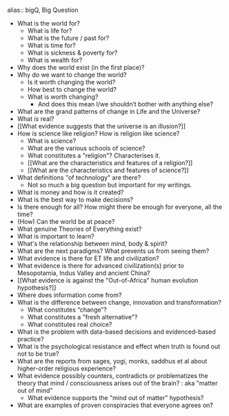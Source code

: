 alias:: bigQ, Big Question
- What is the world for?
	- What is life for?
	- What is the future / past for?
	- What is time for?
	- What is sickness & poverty for?
	- What is wealth for?
- Why does the world exist (in the first place)?
- Why do we want to change the world?
	- Is it worth changing the world?
	- How best to change the world?
	- What is worth changing?
		- And does this mean I/we shouldn’t bother with anything else?
- What are the grand patterns of change in Life and the Universe?
- What *is* real?
- [[What evidence suggests that the universe is an illusion?]]
- How is science like religion? How is religion like science?
	- What is science?
	- What are the various schools of science?
	- What constitutes a "religion"? Characterises it.
	- [[What are the characteristics and features of a religion?]]
	- [[What are the characteristics and features of science?]]
- What definitions "of technology" are there?
	- Not so much a big question but important for my writings.
- What is money and how is it created?
- What is the best way to make decisions?
- Is there enough for all? How might there be enough for everyone, all the time?
- (How) Can the world be at peace?
- What genuine Theories of Everything exist?
- What is important to learn?
- What's the relationship between mind, body & spirit?
- What are the next paradigms? What prevents us from seeing them?
- What evidence is there for ET life and civilization?
- What evidence is there for advanced civilization(s) prior to Mesopotamia, Indus Valley and ancient China?
- [[What evidence is against the "Out-of-Africa" human evolution hypothesis?]]
- Where does information come from?
- What is the difference between change, innovation and transformation?
	- What constitutes “change”?
	- What constitutes a "fresh alternative"?
	- What constitutes real choice?
- What is the problem with data-based decisions and evidenced-based practice?
- What is the psychological resistance and effect when truth is found out not to be true?
- What are the reports from sages, yogi, monks, saddhus et al about higher-order religious experience?
- What evidence possibly counters, contradicts or problematizes the theory that mind / consciousness arises out of the brain? : aka "matter out of mind"
	- What evidence supports the "mind out of matter" hypothesis?
- What are examples of proven conspiracies that everyone agrees on?